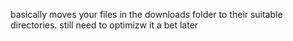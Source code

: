 basically moves your files in the downloads folder to their suitable directories. still need to optimizw it a bet later
